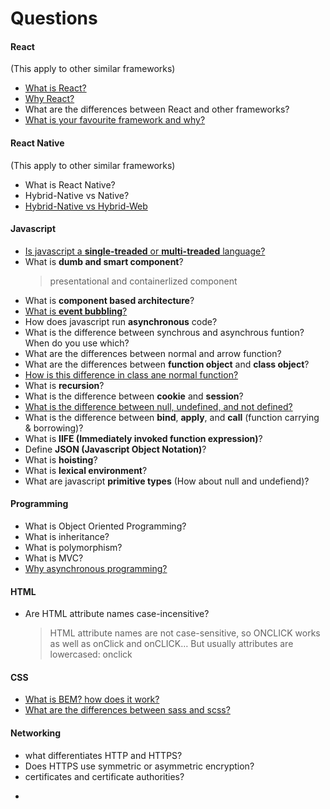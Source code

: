 # Questions

#### React

(This apply to other similar frameworks)

- [What is React?](./framework/REACT.md)
- [Why React?](./framework/REACT.md)
- What are the differences between React and other frameworks?
- [What is your favourite framework and why?](./framework/REACT.md)

#### React Native

(This apply to other similar frameworks)

- What is React Native?
- Hybrid-Native vs Native?
- [Hybrid-Native vs Hybrid-Web](https://ionicframework.com/resources/articles/ionic-vs-react-native-a-comparison-guide)

#### Javascript

- [Is javascript a **single-treaded** or **multi-treaded** language?](https://dev.to/steelvoltage/if-javascript-is-single-threaded-how-is-it-asynchronous-56gd?fbclid=IwAR38n2s4mstj5G52SGQyjQ2LpNPl-xB2bYmGlmZz_2097HAQlI5dOqWIJm0)
- What is **dumb and smart component**?
  > presentational and containerlized component
- What is **component based architecture**?
- [What is **event bubbling**?](https://javascript.info/bubbling-and-capturing#bubbling)
- How does javascript run **asynchronous** code?
- What is the difference between synchrous and asynchrous funtion? When do you use which?
- What are the differences between normal and arrow function?
- What are the differences between **function object** and **class object**?
- [How is this difference in class ane normal function?](https://www.debuggr.io/js-this-in-depth/#the-quiz)
- What is **recursion**?
- What is the difference between **cookie** and **session**?
- [What is the difference between null, undefined, and not defined?](.js/implementations/difference_null_undefined_notdefined.js)
- What is the difference between **bind**, **apply**, and **call** (function carrying & borrowing)?
- What is **IIFE (Immediately invoked function expression)**?
- Define **JSON (Javascript Object Notation)**?
- What is **hoisting**?
- What is **lexical environment**?
- What are javascript **primitive types** (How about null and undefiend)?

#### Programming

- What is Object Oriented Programming?
- What is inheritance?
- What is polymorphism?
- What is MVC?
- [Why asynchronous programming?](https://nodesource.com/blog/why-asynchronous)

#### HTML

- Are HTML attribute names case-incensitive?
  > HTML attribute names are not case-sensitive, so ONCLICK works as well as onClick and onCLICK… But usually attributes are lowercased: onclick

#### CSS

- [What is BEM? how does it work?](./css/BEM.md)
- [What are the differences between sass and scss?](./css/DIFF_SASS_SCSS.md)

#### Networking

- what differentiates HTTP and HTTPS?
- Does HTTPS use symmetric or asymmetric encryption?
- certificates and certificate authorities?

*

